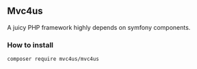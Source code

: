 Mvc4us
------
A juicy PHP framework highly depends on symfony components.

### How to install
```composer require mvc4us/mvc4us```
